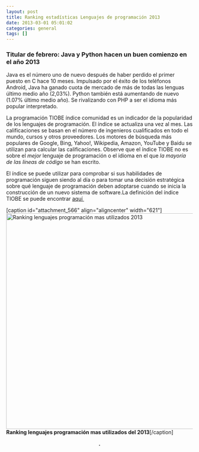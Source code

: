 ```yaml
---
layout: post
title: Ranking estadísticas Lenguajes de programación 2013
date: 2013-03-01 05:01:02
categories: general
tags: []
---
```

<h3>Titular de febrero: Java y Python hacen un buen comienzo en el año 2013</h3>
<p>Java es el número uno de nuevo después de haber perdido el primer puesto en C hace 10 meses. Impulsado por el éxito de los teléfonos Android, Java ha ganado cuota de mercado de más de todas las lenguas último medio año (2,03%). Python también está aumentando de nuevo (1.07% último medio año). Se rivalizando con PHP a ser el idioma más popular interpretado.<!--more--></p>

<p>La programación TIOBE índice comunidad es un indicador de la popularidad de los lenguajes de programación. El índice se actualiza una vez al mes. Las calificaciones se basan en el número de ingenieros cualificados en todo el mundo, cursos y otros proveedores. Los motores de búsqueda más populares de Google, Bing, Yahoo!, Wikipedia, Amazon, YouTube y Baidu se utilizan para calcular las calificaciones. Observe que el índice TIOBE no es sobre el <em>mejor</em> lenguaje de programación o el idioma en el que <em>la mayoría de las líneas de código</em> se han escrito.</p>
<p>El índice se puede utilizar para comprobar si sus habilidades de programación siguen siendo al día o para tomar una decisión estratégica sobre qué lenguaje de programación deben adoptarse cuando se inicia la construcción de un nuevo sistema de software.La definición del índice TIOBE se puede encontrar <a href="http://www.tiobe.com/index.php/content/paperinfo/tpci/tpci_definition.htm" target="_blank">aquí </a></p>
<p>[caption id="attachment_566" align="aligncenter" width="621"]<img class="size-full wp-image-566" title="Ranking lenguajes programación mas utilizados 2013" src="/assets/lenguajes-de-programacion-mas-utlizados.jpg" alt="Ranking lenguajes programación mas utilizados 2013" width="621" height="581" /> <strong>Ranking lenguajes programación mas utilizados del 2013</strong>[/caption]</p>
<p style="text-align: center;"><strong>.</strong></p>
